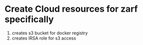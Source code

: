 # Create Cloud resources for zarf specifically

1. creates s3 bucket for docker registry
2. creates IRSA role for s3 access
